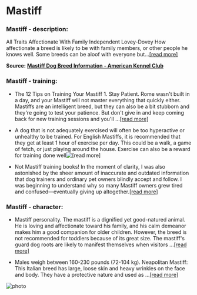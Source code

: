 # Mastiff

### Mastiff - description:

All Traits Affectionate With Family Independent Lovey-Dovey How affectionate a breed is likely to be with family members, or other people he knows well. Some breeds can be aloof with everyone but...[\[read more\]](https://www.akc.org/dog-breeds/mastiff/)

**Source:** __[Mastiff Dog Breed Information - American Kennel Club](https://www.akc.org/dog-breeds/mastiff/)__

### Mastiff - training:

* The 12 Tips on Training Your Mastiff 1. Stay Patient. Rome wasn't built in a day, and your Mastiff will not master everything that quickly either. Mastiffs are an intelligent breed, but they can also be a bit stubborn and they're going to test your patience. But don't give in and keep coming back for new training sessions and you'll ...[\[read more\]](https://www.hepper.com/how-to-train-a-mastiff/)

* A dog that is not adequately exercised will often be too hyperactive or unhealthy to be trained. For English Mastiffs, it is recommended that they get at least 1 hour of exercise per day. This could be a walk, a game of fetch, or just playing around the house. Exercise can also be a reward for training done well![\[read more\]](https://yourgiantdog.com/how-to-train-an-english-mastiff-explained/)

* Not Mastiff training books! In the moment of clarity, I was also astonished by the sheer amount of inaccurate and outdated information that dog trainers and ordinary pet owners blindly accept and follow. I was beginning to understand why so many Mastiff owners grew tired and confused—eventually giving up altogether.[\[read more\]](https://gratefulpaw.com/mastiff-training)

### Mastiff - character:

* Mastiff personality. The mastiff is a dignified yet good-natured animal. He is loving and affectionate toward his family, and his calm demeanor makes him a good companion for older children. However, the breed is not recommended for toddlers because of its great size. The mastiff's guard dog roots are likely to manifest themselves when visitors ...[\[read more\]](https://www.hillspet.com/dog-care/dog-breeds/mastiff)

* Males weigh between 160-230 pounds (72-104 kg). Neapolitan Mastiff: This Italian breed has large, loose skin and heavy wrinkles on the face and body. They have a protective nature and used as ...[\[read more\]](https://dogtime.com/dog-breeds/mastiff)

![photo](https://www.alcazar.in/UserUploads/Editted-Images/N9rgZRD7ErflMiSJrh5y.jpg)